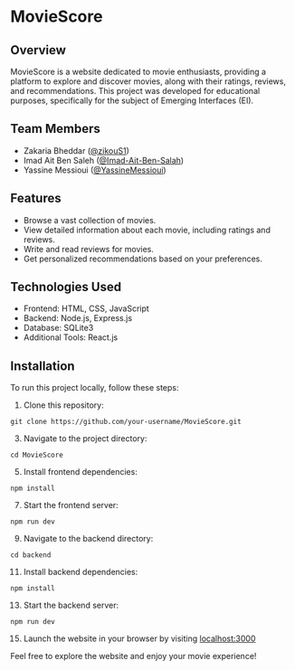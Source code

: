 # MovieScore

## Overview

MovieScore is a website dedicated to movie enthusiasts, providing a platform to explore and discover movies, along with their ratings, reviews, and recommendations. This project was developed for educational purposes, specifically for the subject of Emerging Interfaces (EI).

## Team Members

- Zakaria Bheddar ([@zikouS1](https://github.com/zikouS1))
- Imad Ait Ben Saleh ([@Imad-Ait-Ben-Salah](https://github.com/Imad-Ait-Ben-Salah))
- Yassine Messioui ([@YassineMessioui](https://github.com/YassineMessioui))

## Features

- Browse a vast collection of movies.
- View detailed information about each movie, including ratings and reviews.
- Write and read reviews for movies.
- Get personalized recommendations based on your preferences.

## Technologies Used

- Frontend: HTML, CSS, JavaScript
- Backend: Node.js, Express.js
- Database: SQLite3
- Additional Tools: React.js

## Installation

To run this project locally, follow these steps:

1. Clone this repository:
```
git clone https://github.com/your-username/MovieScore.git
```
3. Navigate to the project directory:
```
cd MovieScore
```
5. Install frontend dependencies:
```
npm install
```
7. Start the frontend server:
```
npm run dev
```
9. Navigate to the backend directory:
```
cd backend
```
11. Install backend dependencies:
```
npm install
```
13. Start the backend server:
```
npm run dev
```
15. Launch the website in your browser by visiting [localhost:3000](http://localhost:3000)

Feel free to explore the website and enjoy your movie experience!
